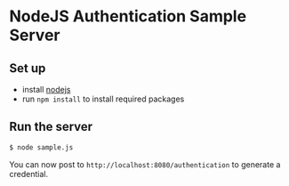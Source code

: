 # NodeJS Authentication Sample Server

## Set up

- install [nodejs](https://nodejs.org/)
- run `npm install` to install required packages

## Run the server

```bash
$ node sample.js
```

You can now post to `http://localhost:8080/authentication` to generate a credential.
